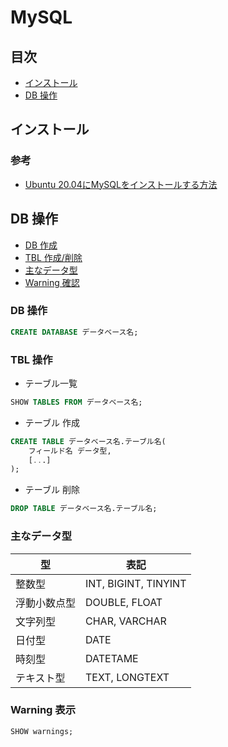 # MySQL

## 目次

- [インストール](#install)
- [DB 操作](#dbOperation)

## <a id="install"></a> インストール

### 参考

- [Ubuntu 20.04にMySQLをインストールする方法](https://www.digitalocean.com/community/tutorials/how-to-install-mysql-on-ubuntu-20-04-ja)

## <a id="dbOperation"></a> DB 操作

- [DB 作成](#makeDB)
- [TBL 作成/削除](#tbl)
- [主なデータ型](#dataType)
- [Warning 確認](#showWarn)

### <a id="makeDB"></a> DB 操作

```sql
CREATE DATABASE データベース名;
```

### <a id="tbl"></a> TBL 操作

- テーブル一覧
```sql
SHOW TABLES FROM データベース名;
```
- テーブル 作成
```sql
CREATE TABLE データベース名.テーブル名(
	フィールド名 データ型,
	[...]
);
```
- テーブル 削除
```sql
DROP TABLE データベース名.テーブル名;
```

### <a id="dataType"></a> 主なデータ型

型 | 表記
---|---
整数型 | INT, BIGINT, TINYINT
浮動小数点型 | DOUBLE, FLOAT
文字列型 | CHAR, VARCHAR
日付型 | DATE
時刻型 | DATETAME
テキスト型 | TEXT, LONGTEXT

### <a id="showWarn"></a> Warning 表示

```sql
SHOW warnings;
```
